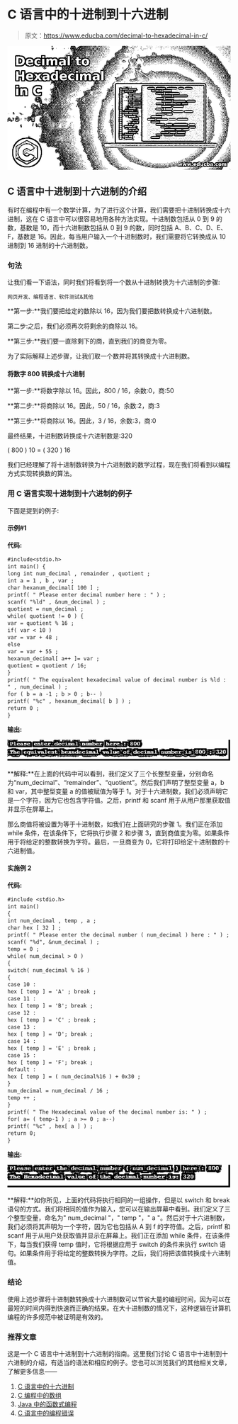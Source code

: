 # C 语言中的十进制到十六进制

> 原文：<https://www.educba.com/decimal-to-hexadecimal-in-c/>

![Decimal to Hexadecimal in C](img/dda31831ebaa5840d9bcd23346fbb063.png)



## C 语言中十进制到十六进制的介绍

有时在编程中有一个数学计算，为了进行这个计算，我们需要把十进制转换成十六进制，这在 C 语言中可以很容易地用各种方法实现。十进制数包括从 0 到 9 的数，基数是 10，而十六进制数包括从 0 到 9 的数，同时包括 A、B、C、D、E、F，基数是 16。因此，每当用户输入一个十进制数时，我们需要将它转换成从 10 进制到 16 进制的十六进制数。

### 句法

让我们看一下语法，同时我们将看到将一个数从十进制转换为十六进制的步骤:

<small>网页开发、编程语言、软件测试&其他</small>

**第一步:**我们要把给定的数除以 16，因为我们要把数转换成十六进制数。

第二步:之后，我们必须再次将剩余的商除以 16。

**第三步:**我们要一直除剩下的商，直到我们的商变为零。

为了实际解释上述步骤，让我们取一个数并将其转换成十六进制数。

#### 将数字 800 转换成十六进制

**第一步:**将数字除以 16。因此，800 / 16，余数:0，商:50

**第二步:**将商除以 16。因此，50 / 16，余数:2，商:3

**第三步:**将商除以 16。因此，3 / 16，余数:3，商:0

最终结果，十进制数转换成十六进制数是:320

( 800 ) 10 = ( 320 ) 16

我们已经理解了将十进制数转换为十六进制数的数学过程，现在我们将看到以编程方式实现转换数的算法。

### 用 C 语言实现十进制到十六进制的例子

下面是提到的例子:

#### 示例#1

**代码:**

```
#include<stdio.h>
int main() {
long int num_decimal , remainder , quotient ;
int a = 1 , b , var ;
char hexanum_decimal[ 100 ] ;
printf( " Please enter decimal number here : " ) ;
scanf( "%ld" , &num_decimal ) ;
quotient = num_decimal ;
while( quotient != 0 ) {
var = quotient % 16 ;
if( var < 10 )
var = var + 48 ;
else
var = var + 55 ;
hexanum_decimal[ a++ ]= var ;
quotient = quotient / 16;
}
printf( " The equivalent hexadecimal value of decimal number is %ld : " , num_decimal ) ;
for ( b = a -1 ; b > 0 ; b-- )
printf( "%c" , hexanum_decimal[ b ] ) ;
return 0 ;
}
```

**输出:**

![decimal to hexadecimal in c1](img/26495424c517a56da3877a77ce2a3b6d.png)



**解释:**在上面的代码中可以看到，我们定义了三个长整型变量，分别命名为“num_decimal”、“remainder”、“quotient”。然后我们声明了整型变量 a，b 和 var，其中整型变量 a 的值被赋值为等于 1。对于十六进制数，我们必须声明它是一个字符，因为它也包含字符值。之后，printf 和 scanf 用于从用户那里获取值并显示在屏幕上。

那么商值将被设置为等于十进制数，如我们在上面研究的步骤 1。我们正在添加 while 条件，在该条件下，它将执行步骤 2 和步骤 3，直到商值变为零。如果条件用于将给定的整数转换为字符。最后，一旦商变为 0，它将打印给定十进制数的十六进制值。

#### 实施例 2

**代码:**

```
#include <stdio.h>
int main()
{
int num_decimal , temp , a ;
char hex [ 32 ] ;
printf( " Please enter the decimal number ( num_decimal ) here : " ) ;
scanf( "%d", &num_decimal ) ;
temp = 0 ;
while( num_decimal > 0 )
{
switch( num_decimal % 16 )
{
case 10 :
hex [ temp ] = 'A' ; break ;
case 11 :
hex [ temp ] = 'B'; break ;
case 12 :
hex [ temp ] = 'C' ; break ;
case 13 :
hex [ temp ] = 'D'; break ;
case 14 :
hex [ temp ] = 'E' ; break ;
case 15 :
hex [ temp ] = 'F'; break ;
default :
hex [ temp ] = ( num_decimal%16 ) + 0x30 ;
}
num_decimal = num_decimal / 16 ;
temp ++ ;
}
printf( " The Hexadecimal value of the decimal number is: " ) ;
for( a= ( temp-1 ) ; a >= 0 ; a--)
printf( "%c" , hex[ a ] ) ;
return 0;
}
```

**输出:**

![decimal to hexadecimal in c2](img/963fc48df007074fd345ef8b2fa46157.png)



**解释:**如你所见，上面的代码将执行相同的一组操作，但是以 switch 和 break 语句的方式。我们将相同的值作为输入，您可以在输出屏幕中看到。我们定义了三个整型变量，命名为" num_decimal "，" temp "，" a "。然后对于十六进制数，我们必须将其声明为一个字符，因为它也包括从 A 到 f 的字符值。之后，printf 和 scanf 用于从用户处获取值并显示在屏幕上。我们正在添加 while 条件，在该条件下，每当我们获得 temp 值时，它将根据应用于 switch 的条件来执行 switch 语句。如果条件用于将给定的整数转换为字符。之后，我们将把该值转换成十六进制值。

### 结论

使用上述步骤将十进制数转换成十六进制数可以节省大量的编程时间，因为可以在最短的时间内得到快速而正确的结果。在大十进制数的情况下，这种逻辑在计算机编程的许多规范中被证明是有效的。

### 推荐文章

这是一个 C 语言中十进制到十六进制的指南。这里我们讨论 C 语言中十进制到十六进制的介绍，有适当的语法和相应的例子。您也可以浏览我们的其他相关文章，了解更多信息——

1.  [C 语言中的十六进制](https://www.educba.com/hexadecimal-in-c/)
2.  [C 编程中的数组](https://www.educba.com/arrays-in-c-programming/)
3.  [Java 中的函数式编程](https://www.educba.com/functional-programming-in-java/)
4.  [C 语言中的编程错误](https://www.educba.com/programming-errors-in-c/)





